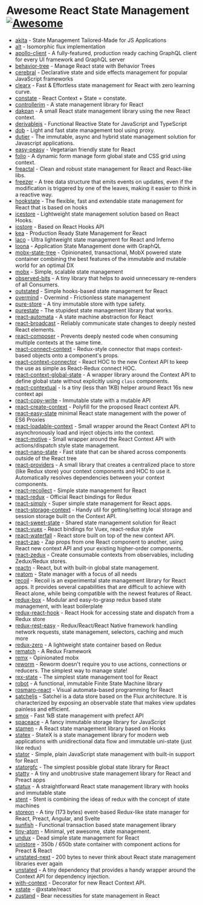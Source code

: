 # Awesome React State Management [![Awesome](https://cdn.rawgit.com/sindresorhus/awesome/d7305f38d29fed78fa85652e3a63e154dd8e8829/media/badge.svg)](https://github.com/sindresorhus/awesome)

- [akita](https://github.com/datorama/akita) - State Management Tailored-Made for JS Applications
- [alt](https://github.com/goatslacker/alt) - Isomorphic flux implementation
- [apollo-client](https://github.com/apollographql/apollo-client) - A fully-featured, production ready caching GraphQL client for every UI framework and GraphQL server
- [behavior-tree](https://github.com/Idered/behavior-tree) - Manage React state with Behavior Trees
- [cerebral](https://github.com/cerebral/cerebral) - Declarative state and side effects management for popular JavaScript frameworks
- [clearx](https://github.com/Autodesk/clearx) - Fast & Effortless state management for React with zero learning curve.
- [constate](https://github.com/diegohaz/constate) - React Context + State = constate.
- [controllerim](https://github.com/Niryo/controllerim/) - A state management library for React
- [dakpan](https://github.com/houfio/dakpan) - A small React state management library using the new React context.
- [derivablejs](https://github.com/ds300/derivablejs) - Functional Reactive State for JavaScript and TypeScript
- [dob](https://github.com/dobjs/dob) - Light and fast state management tool using proxy.
- [dutier](https://github.com/luisvinicius167/dutier) - The immutable, async and hybrid state management solution for Javascript applications.
- [easy-peasy](https://github.com/ctrlplusb/easy-peasy) - Vegetarian friendly state for React
- [folio](https://github.com/jalal246/folio) - A dynamic form manage form global state and CSS grid using context.
- [freactal](https://github.com/FormidableLabs/freactal) - Clean and robust state management for React and React-like libs.
- [freezer](https://github.com/arqex/freezer) - A tree data structure that emits events on updates, even if the modification is triggered by one of the leaves, making it easier to think in a reactive way.
- [hookstate](https://github.com/avkonst/hookstate) - The flexible, fast and extendable state management for React that is based on hooks
- [icestore](https://github.com/ice-lab/icestore) - Lightweight state management solution based on React Hooks.
- [iostore](https://github.com/yisbug/iostore) - Based on React Hooks API
- [kea](https://kea.js.org/) - Production Ready State Management for React
- [laco](https://github.com/deamme/laco) - Ultra lightweight state management for React and Inferno
- [loona](https://github.com/kamilkisiela/loona) - Application State Management done with GraphQL
- [mobx-state-tree](https://github.com/mobxjs/mobx-state-tree) - Opinionated, transactional, MobX powered state container combining the best features of the immutable and mutable world for an optimal DX
- [mobx](https://github.com/mobxjs/mobx) - Simple, scalable state management
- [observed-bits](https://github.com/philosaf/observed-bits) - A tiny library that helps to avoid unnecessary re-renders of all Consumers.
- [outstated](https://github.com/yamalight/outstated) - Simple hooks-based state management for React
- [overmind](https://github.com/cerebral/overmind) - Overmind - Frictionless state management
- [pure-store](https://github.com/gunn/pure-store) - A tiny immutable store with type safety.
- [purestate](https://github.com/MaiaVictor/PureState) - The stupidest state management library that works.
- [react-automata](https://github.com/MicheleBertoli/react-automata) - A state machine abstraction for React
- [react-broadcast](https://github.com/ReactTraining/react-broadcast/tree/next) - Reliably communicate state changes to deeply nested React elements.
- [react-composer](https://github.com/jamesplease/react-composer) - Prevents deeply nested code when consuming multiple contexts at the same time.
- [react-connect-context](https://github.com/Contiamo/react-connect-context) - Redux-style connector that maps context-based objects onto a component's props.
- [react-context-connector](https://github.com/BrOrlandi/react-context-connector) - React HOC to the new Context API to keep the use as simple as React-Redux connect HOC.
- [react-context-global-state](https://github.com/dai-shi/react-context-global-state) - A wrapper library around the Context API to define global state without explicitly using `class` components.
- [react-contextual](https://github.com/drcmda/react-contextual) - Is a tiny (less than 1KB) helper around React 16s new context api
- [react-copy-write](https://github.com/aweary/react-copy-write) - Immutable state with a mutable API
- [react-create-context](https://github.com/jamiebuilds/create-react-context) - Polyfill for the proposed React context API.
- [react-easy-state](https://github.com/solkimicreb/react-easy-state) minimal React state management with the power of ES6 Proxies
- [react-loadable-context](https://github.com/crubier/react-loadable-context) - Small wrapper around the React Context API to asynchronously load and inject objects into the context.
- [react-motive](https://github.com/colevoss/react-motive) - Small wrapper around the React Context API with actions/dispatch style state management.
- [react-nano-state](https://github.com/kof/react-nano-state) - Fast state that can be shared across components outside of the React tree
- [react-providers](https://github.com/xnimorz/react-providers) - A small library that creates a centralized place to store (like Redux store) your context components and HOC to use it. Automatically resolves dependencies between your context components.
- [react-recollect](https://github.com/davidgilbertson/react-recollect) - Simple state management for React
- [react-redux](https://github.com/reduxjs/react-redux) - Official React bindings for Redux
- [react-simply](https://github.com/lukashala/react-simply/tree/master/tools/state) - Super simple state management for React apps.
- [react-storage-context](https://github.com/giannif/react-storage-context) - Handy util for getting/setting local storage and session storage built on the Context API.
- [react-sweet-state](https://github.com/atlassian/react-sweet-state) - Shared state management solution for React
- [react-vuex](https://github.com/dennybiasiolli/react-vuex) - React bindings for Vuex, react-redux style
- [react-waterfall](https://github.com/didierfranc/react-waterfall) - React store built on top of the new context API.
- [react-zap](https://github.com/troch/react-zap) - Zap props from one React component to another, using React new context API and your existing higher-order components.
- [react-zedux](https://github.com/bowheart/react-zedux) - Create consumable contexts from observables, including Zedux/Redux stores.
- [reactn](https://github.com/CharlesStover/reactn) - React, but with built-in global state management.
- [reatom](https://github.com/artalar/reatom) - State manager with a focus of all needs
- [recoil](https://github.com/facebookexperimental/Recoil) - Recoil is an experimental state management library for React apps. It provides several capabilities that are difficult to achieve with React alone, while being compatible with the newest features of React.
- [redux-box](https://github.com/anish000kumar/redux-box) - Modular and easy-to-grasp redux based state management, with least boilerplate
- [redux-react-hook](https://github.com/facebookincubator/redux-react-hook) - React Hook for accessing state and dispatch from a Redux store
- [redux-rest-easy](https://github.com/Brigad/redux-rest-easy) - Redux/React/React Native framework handling network requests, state management, selectors, caching and much more
- [redux-zero](https://github.com/redux-zero/redux-zero) - A lightweight state container based on Redux
- [rematch](https://github.com/rematch/rematch) - A Redux Framework
- [remx](https://github.com/wix/remx) - Opinionated mobx
- [reworm](https://github.com/pedronauck/reworm) - Reworm doesn't require you to use actions, connections or reducers. The simplest way to manage state!
- [rex-state](https://github.com/daniakash/rex-state) - The simplest state management tool for React
- [robot](https://github.com/matthewp/robot) - A functional, immutable Finite State Machine library
- [rosmaro-react](https://github.com/lukaszmakuch/rosmaro-react) - Visual automata-based programming for React
- [satcheljs](https://github.com/Microsoft/satcheljs) - Satchel is a data store based on the Flux architecture. It is characterized by exposing an observable state that makes view updates painless and efficient.
- [smox](https://github.com/132yse/smox) - Fast 1kB state management with prefect API
- [spaceace](https://github.com/JonAbrams/SpaceAce) - A fancy immutable storage library for JavaScript
- [stamen](https://github.com/forsigner/stamen) - A React state management library based on Hooks
- [statex](https://github.com/rintoj/statex) - StateX is a state management library for modern web applications with unidirectional data flow and immutable uni-state (just like redux)
- [stator](https://github.com/cs01/stator) - Simple, plain JavaScript state management with built-in support for React
- [statorgfc](https://github.com/cs01/statorgfc) - The simplest possible global state library for React
- [statty](https://github.com/vesparny/statty) - A tiny and unobtrusive state management library for React and Preact apps
- [statux](https://github.com/franciscop/statux) - A straightforward React state management library with hooks and immutable state
- [stent](https://github.com/krasimir/stent) - Stent is combining the ideas of redux with the concept of state machines
- [storeon](https://github.com/storeon/storeon) - A tiny (173 bytes) event-based Redux-like state manager for React, Preact, Angular, and Svelte
- [sunfish](https://github.com/tzilist/Sunfish) - Functional transaction based state management library
- [tiny-atom](https://github.com/QubitProducts/tiny-atom) - Minimal, yet awesome, state management.
- [undux](https://github.com/bcherny/undux) - Dead simple state management for React
- [unistore](https://github.com/developit/unistore) - 350b / 650b state container with component actions for Preact & React
- [unstated-next](https://github.com/jamiebuilds/unstated-next) - 200 bytes to never think about React state management libraries ever again
- [unstated](https://github.com/jamiebuilds/unstated) - A tiny dependency that provides a handy wrapper around the Context API for dependency injection.
- [with-context](https://github.com/SunHuawei/with-context) - Decorator for new React Context API.
- [xstate](https://github.com/davidkpiano/xstate/tree/master/packages/xstate-react) - @xstate/react
- [zustand](https://github.com/react-spring/zustand) - Bear necessities for state management in React
